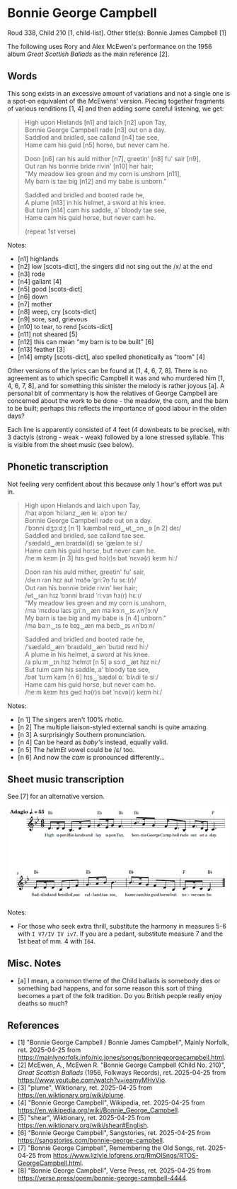# Bonnie George Campbell
Roud 338, Child 210 [1, child-list]. Other title(s): Bonnie James Campbell [1]

The following uses Rory and Alex McEwen's performance on the 1956 album *Great Scottish Ballads* as the main reference [2].

## Words
This song exists in an excessive amount of variations and not a single one is a spot-on equivalent of the McEwens' version. Piecing together fragments of various renditions [1, 4] and then adding some careful listening, we get:

> High upon Hielands [n1] and laich [n2] upon Tay,  
> Bonnie George Campbell rade [n3] out on a day.  
> Saddled and bridled, sae calland [n4] tae see,  
> Hame cam his guid [n5] horse, but never cam he.  
> 
> Doon [n6] ran his auld mither [n7], greetin' [n8] fu' sair [n9],  
> Out ran his bonnie bride rivin' [n10] her hair;  
> "My meadow lies green and my corn is unshorn [n11],  
> My barn is tae big [n12] and my babe is unborn."  
> 
> Saddled and bridled and booted rade he,  
> A plume [n13] in his helmet, a sword at his knee.  
> But tuim [n14] cam his saddle, a' bloody tae see,  
> Hame cam his guid horse, but never cam he.  
> 
> (repeat 1st verse)

Notes:  
- [n1] highlands
- [n2] low [scots-dict], the singers did not sing out the /x/ at the end
- [n3] rode
- [n4] gallant [4]
- [n5] good [scots-dict]
- [n6] down
- [n7] mother
- [n8] weep, cry [scots-dict]
- [n9] sore, sad, grievous
- [n10] to tear, to rend [scots-dict]
- [n11] not sheared [5]
- [n12] this can mean "my barn is to be built" [6]
- [n13] feather [3]
- [n14] empty [scots-dict], also spelled phonetically as "toom" [4]

Other versions of the lyrics can be found at [1, 4, 6, 7, 8]. There is no agreement as to which specific Campbell it was and who murdered him [1, 4, 6, 7, 8], and for something this sinister the melody is rather joyous [a]. A personal bit of commentary is how the relatives of George Campbell are concerned about the work to be done - the meadow, the corn, and the barn to be built; perhaps this reflects the importance of good labour in the olden days?

Each line is apparently consisted of 4 feet (4 downbeats to be precise), with 3 dactyls (strong - weak - weak) followed by a lone stressed syllable. This is visible from the sheet music (see below).

## Phonetic transcription
Not feeling very confident about this because only 1 hour's effort was put in.

> High upon Hielands and laich upon Tay,  
> /haɪ əˈpɔn ˈhiːlənz‿æn leː əˈpɔn teː/  
> Bonnie George Campbell rade out on a day.  
> /ˈbɔnni dʒɔːdʒ [n 1] ˈkæmbəl reɪd‿ʉt‿ɔn‿ə [n 2] deɪ/    
> Saddled and bridled, sae calland tae see.  
> /ˈsædəld‿æn bɾaɪdəl(d) se ˈgælən te siː/  
> Hame cam his guid horse, but never cam he.  
> /heːm keɪm [n 3] hɪs gʉd hɔ(ɾ)s bət ˈnɛvə(ɾ) keɪm hiː/  
> 
> Doon ran his auld mither, greetin' fu' sair,  
> /dʉːn ɾan hɪz aʊɫ ˈmɪðə ˈgɾiːʔn̩ fu sɛː(ɾ)/  
> Out ran his bonnie bride rivin' her hair;  
> /ʉt‿ɾan hɪz ˈbɔnni bɾaɪd ˈɾiːvɪn hɜ(ɾ) hɛːɾ/  
> "My meadow lies green and my corn is unshorn,  
> /ma ˈmɛdoʊ laɪs gɾiːn‿æn ma kɔːn‿ɪs ʌnˈʃɔːn/  
> My barn is tae big and my babe is [n 4] unborn."  
> /ma baːn‿ɪs te bɪg‿æn ma beɪb‿ɪs ʌnˈbɔːn/  
> 
> Saddled and bridled and booted rade he,  
> /ˈsædəld‿æn ˈbɾaɪdəld‿æn ˈbutɪd reɪd hiː/  
> A plume in his helmet, a sword at his knee.  
> /a pluːm‿ɪn hɪz ˈhɛɫmɪt [n 5] ə sɔːd‿æt hɪz niː/  
> But tuim cam his saddle, a' bloody tae see,  
> /bət ˈtuːm kam [n 6] hɪs‿ˈsædəl ɒː ˈblʌdi te siː/  
> Hame cam his guid horse, but never cam he.  
> /heːm keɪm hɪs gʉd hɔ(ɾ)s bət ˈnɛvə(ɾ) keɪm hiː/  

Notes:  
- [n 1] The singers aren't 100% rhotic.
- [n 2] The multiple liaison-styled external sandhi is quite amazing.
- [n 3] A surprisingly Southern pronunciation.
- [n 4] Can be heard as *baby's* instead, equally valid.
- [n 5] The *helmEt* vowel could be /ɛ/ too.
- [n 6] And now the *cam* is pronounced differently...

## Sheet music transcription

See [7] for an alternative version.

![image](./music/Bonnie%20George%20Campbell.png)

Notes:  
- For those who seek extra thrill, substitute the harmony in measures 5-6 with `I V7/IV IV iv7`. If you are a pedant, substitute measure 7 and the 1st beat of mm. 4 with `I64`.

## Misc. Notes

- [a] I mean, a common theme of the Child ballads is somebody dies or something bad happens, and for some reason this sort of thing becomes a part of the folk tradition. Do you British people really enjoy deaths so much?

## References

- [1] "Bonnie George Campbell / Bonnie James Campbell", Mainly Norfolk, ret. 2025-04-25 from https://mainlynorfolk.info/nic.jones/songs/bonniegeorgecampbell.html.
- [2] McEwen, A., McEwen R. "Bonnie George Campbell (Child No. 210)", *Great Scottish Ballads* (1956, Folkways Records), ret. 2025-04-25 from https://www.youtube.com/watch?v=ieamyMHvVio.
- [3] "plume", Wiktionary, ret. 2025-04-25 from https://en.wiktionary.org/wiki/plume.
- [4] "Bonnie George Campbell", Wikipedia, ret. 2025-04-25 from https://en.wikipedia.org/wiki/Bonnie_George_Campbell.
- [5] "shear", Wiktionary, ret. 2025-04-25 from https://en.wiktionary.org/wiki/shear#English.
- [6] "Bonnie George Campbell", Sangstories, ret. 2025-04-25 from https://sangstories.com/bonnie-george-campbell.
- [7] "Bonnie George Campbell", Remembering the Old Songs, ret. 2025-04-25 from https://www.lizlyle.lofgrens.org/RmOlSngs/RTOS-GeorgeCampbell.html.
- [8] "Bonnie George Campbell", Verse Press, ret. 2025-04-25 from https://verse.press/poem/bonnie-george-campbell-4444.
